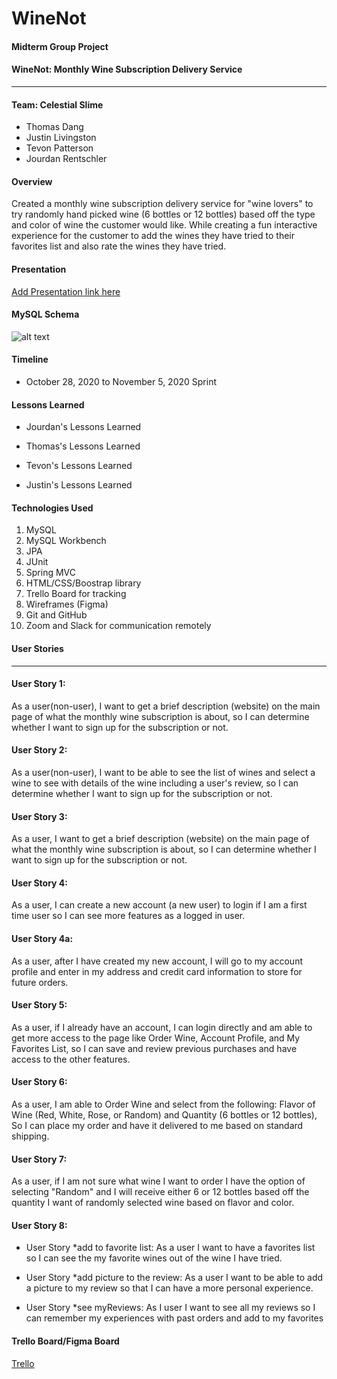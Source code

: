# WineNot

#### Midterm Group Project

#### WineNot: Monthly Wine Subscription Delivery Service
__________________________________________________________

#### Team: Celestial Slime
* Thomas Dang
* Justin Livingston
* Tevon Patterson
* Jourdan Rentschler

#### Overview
Created a monthly wine subscription delivery service for "wine lovers" to try randomly hand picked wine (6 bottles or 12 bottles) based off the type and color of wine the customer would like. While creating a fun interactive experience for the customer to add the wines they have tried to their favorites list and also rate the wines they have tried.

#### Presentation
[Add Presentation link here](https://trello.com/b/9jLlxBHZ/uncorked)


#### MySQL Schema

![alt text](https://raw.githubusercontent.com/jrentschler-jpg/MidtermProject/main/DB/winenotdb.png "MySQL Schema")

#### Timeline
* October 28, 2020 to November 5, 2020 Sprint

#### Lessons Learned
* Jourdan's Lessons Learned

* Thomas's Lessons Learned

* Tevon's Lessons Learned

* Justin's Lessons Learned


#### Technologies Used
1. MySQL
2. MySQL Workbench
3. JPA
4. JUnit
5. Spring MVC
6. HTML/CSS/Boostrap library
7. Trello Board for tracking
8. Wireframes (Figma)
9. Git and GitHub
10. Zoom and Slack for communication remotely

#### User Stories
__________________________________________________________
#### User Story 1:
As a user(non-user), I want to get a brief description (website) on the main page of what the monthly wine subscription is about, so I can determine whether I want to sign up for the subscription or not.
#### User Story 2:
As a user(non-user), I want to be able to see the list of wines and select a wine to see with details of the wine including a user's review, so I can determine whether I want to sign up for the subscription or not.
#### User Story 3:
As a user, I want to get a brief description (website) on the main page of what the monthly wine subscription is about, so I can determine whether I want to sign up for the subscription or not.
#### User Story 4:
As a user, I can create a new account (a new user) to login if I am a first time user so I can see more features as a logged in user.
#### User Story 4a:
As a user, after I have created my new account, I will go to my account profile and enter in my address and credit card information to store for future orders.
#### User Story 5:
As a user, if I already have an account, I can login directly and am able to get more access to the page like Order Wine, Account Profile, and My Favorites List, so I can save and review previous purchases and have access to the other features.
#### User Story 6:
As a user, I am able to Order Wine and select from the following: Flavor of Wine (Red, White, Rose, or Random) and Quantity (6 bottles or 12 bottles), So I can place my order and have it delivered to me based on standard shipping.
#### User Story 7:
As a user, if I am not sure what wine I want to order I have the option of selecting "Random" and I will receive either 6 or 12 bottles based off the quantity I want of randomly selected wine based on flavor and color.
#### User Story 8:

- User Story *add to favorite list:
As a user I want to have a favorites list so I can see the my favorite wines out of the wine I have tried.

- User Story *add picture to the review:
As a user I want to be able to add a picture to my review so that I can have a more personal experience.
- User Story *see myReviews:
As I user I want to see all my reviews so I can remember my experiences with past orders and add to my favorites


#### Trello Board/Figma Board
[Trello](https://trello.com/b/9jLlxBHZ/uncorked)
